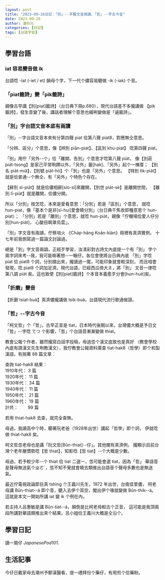 ```yaml
---
layout: post
title: "2023-09-26日記：「別」--字舊文音兩讀、「哲」--字古今音"
date: 2023-09-26 
author: 潘科元
categories: [日記]
tags: [台語字音]
---
```


## 學習台語
### iat 容易變音做 ik 

台語唸 -iat (-iet / et) 韻母个字，下一代个儂容易聽做 -ik (-iək) 个音。

### 「piat籤詩」變「pik籤詩」

親像古早講【別[piat]籤詩】（台日典下冊p.680），現代台語差不多攏講做
【pik 籤詩】，發生音變了後，講話者理解个意思也綴咧變做是「逼籤詩」。

### 「別」字台語文音本底有兩讀

「別」\--字台語文音本來有分第四聲 piat 佮第八聲 piat8，對應無仝意思。

「分辨、區分」个意思，像【辨別 piān-piat】、【區別 khu-piat】
唸第四聲 piat。

「別」用佇「另外\--个」佮「離開、告別」个意思才唸第八聲 pia̍t，
像【別莊 pia̍t-tsong】是家己平常咧蹛以外，「另外」蓄[hak]、「另外」起个一棟厝；
【別名 pia̍t-miâ】、【別號 pia̍t-hō】个「別」也是「另外」个意思。
【特別 ti̍k-pia̍t】就是佮普通\--个無仝，有「另外」个特色个存在。

【辭別 sî-pia̍t】就是佮儂相辭[sio-sî]來離開，【別世 pia̍t-sè】是離開世間，
【離別 lī-pia̍t】就是離開，佮儂分開。

所以「分別」按怎唸，本來是愛看意思：「分別」若是「區別」个意思，
就唸 hun-piat，像「基本个是非[sī-hui]愛會曉分別」（台日典干焦收即種意思个 hun-piat）；
「分別」若是「離別」个意思，就唸 hun-pia̍t，親像「佇機場佮愛人仔分別[hun-pia̍t]，
心酸目睭罩烏雲」。

「別」字文音有兩讀，佇蔡培火 《Cha̍p-hāng Koán-kiàn》冊裡有真濟實例，
十七年前我捌寫過一篇論文討論過。

總是「別」字文音兩調，正經歹學習，汝凊彩對古詩文內底提一个有「別」
字个兩字詞來考\--我，我可能嘛著想\--一睏仔。各位會使將台日典內底
「別」字唸 piat 佮 piat8 个詞，分別摘出來，攏讀過一擺，可能印象就會較深刻，
而且咱會發現，唸 piat8 个詞加足濟。現代台語，已經西瓜倚大爿，將「別」
文音一律唸第八調 pia̍t 矣。這也致使【別[piat]籤詩】个本音本義愈歹分會[hun-huē]矣。

### 「折磨」變音

【折磨 tsiat-buâ】真濟儂攏講做 tsik-buâ，台語現代流行歌通做證。

### 「哲」\--字古今音

「柯文哲」个「哲」，古早正音是 tiat，日本時代後期以來，台灣儂大概是予日文
「哲」\--字唸 てつ 个影響，「哲」个台語音漸漸變做 thiat。

教會公報个作者，雖然攏寫白話字投稿，毋過怹个漢文底致也是真好
（教會學校內底有請漢文先生咧教漢文），我佇教會公報資料庫查
tiat-hak8（哲學）即个和製漢語，有揣著 88 篇文章：

查詢 tiat-hak8 結果：  
1910年代：  3 篇  
1920年代： 11 篇  
1930年代： 34 篇  
1940年代： 11 篇  
1950年代： 21 篇  
1960年代： 19 篇  
計共：　　  99 篇

若用 thiat-hak8 去查，就完全查無。

毋過，我讀高中个時，聽著阮老爸（1928年出世）講起「哲學」即个詞，
伊就唸做 thiat-hak8 矣。

柯文哲怹老母也是講「阮文哲[Bûn-thiat]\--仔」。其他閣有真濟例，
攏顯示目前台灣个老年層慣勢唸【哲 thiat】，知影唸【哲 tiat】\--个大概是少數。

毋過，若予較少年\--个 thiat 佮 tiat 二選一，怹可能會選 tiat，因為「哲」
華語音是聲母無送氣个ㄓㄜˊ，怹不知不覺就會曉去類推出台語音个聲母多數也是無送氣。

最近佇電視政論節目真 tshìng 个王義川先生，1972 年出世，台南佳里儂，
柯老母講 Bûn-thiat\--á 即个音，聽入去伊个耳空，閣出伊个喙就變做 Bûn-thik\--á。
這就是本文一開始所講 iat 變 ik 个例在內。

若主持人呂惠敏是講 Bûn-tiat\--á，顛倒是比柯老母較古个正音，
這可能是我頂兩段所講對華語類推出來个結果。呂小姐佮王義川大概是仝沿个。

## 學習日記

讀一屑仔 *JapanesePod101*.

## 生活記事

今仔日戴家母去潮州予鄭漢醫看，提一禮拜份个藥仔，有用煎个佮藥粉。
